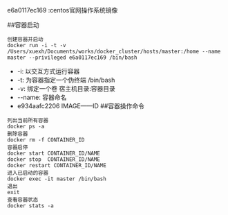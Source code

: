 
e6a0117ec169 :centos官网操作系统镜像

##容器启动
```
创建容器并启动
docker run -i -t -v /Users/xuexh/Documents/works/docker_cluster/hosts/master:/home --name master --privileged e6a0117ec169 /bin/bash
```
- -i: 以交互方式运行容器
- -t: 为容器指定一个伪终端 /bin/bash
- -v: 绑定一个卷 宿主机目录:容器目录
- --name: 容器命名
- e934aafc2206 IMAGE——ID
##容器操作命令
```
列出当前所有容器
docker ps -a 
删除容器
docker rm -f CONTAINER_ID
容器启停
docker start CONTAINER_ID/NAME
docker stop  CONTAINER_ID/NAME
docker restart CONTAINER_ID/NAME
进入已启动的容器
docker exec -it master /bin/bash
退出
exit
查看容器状态
docker stats -a
```

